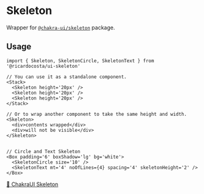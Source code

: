 # Skeleton

Wrapper for [`@chakra-ui/skeleton`](https://github.com/chakra-ui/chakra-ui/tree/main/packages/components/skeleton) package.

## Usage

```tsx
import { Skeleton, SkeletonCircle, SkeletonText } from '@ricardocosta/ui-skeleton'

// You can use it as a standalone component.
<Stack>
  <Skeleton height='20px' />
  <Skeleton height='20px' />
  <Skeleton height='20px' />
</Stack>

// Or to wrap another component to take the same height and width.
<Skeleton>
  <div>contents wrapped</div>
  <div>will not be visible</div>
</Skeleton>


// Circle and Text Skeleton
<Box padding='6' boxShadow='lg' bg='white'>
  <SkeletonCircle size='10' />
  <SkeletonText mt='4' noOfLines={4} spacing='4' skeletonHeight='2' />
</Box>
```

[🔗 ChakraUI Skeleton](https://chakra-ui.com/docs/components/skeleton)
